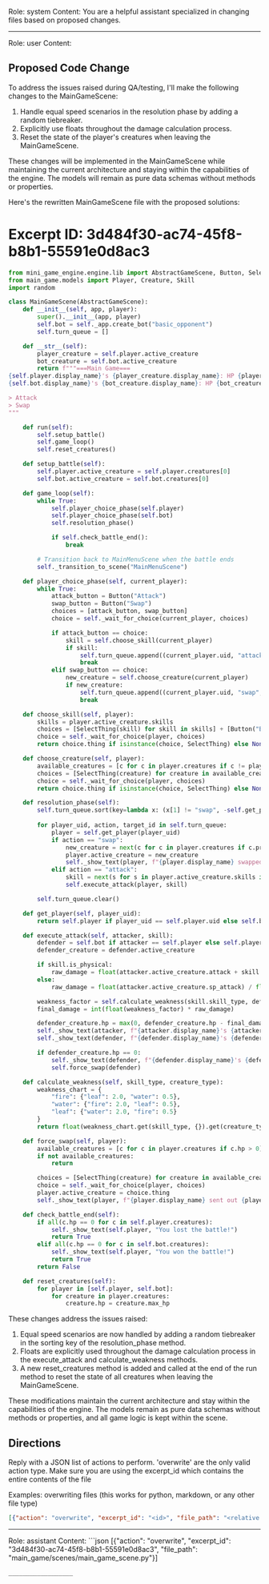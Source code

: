 Role: system
Content: You are a helpful assistant specialized in changing files based on proposed changes.
__________________
Role: user
Content: 
## Proposed Code Change
To address the issues raised during QA/testing, I'll make the following changes to the MainGameScene:

1. Handle equal speed scenarios in the resolution phase by adding a random tiebreaker.
2. Explicitly use floats throughout the damage calculation process.
3. Reset the state of the player's creatures when leaving the MainGameScene.

These changes will be implemented in the MainGameScene while maintaining the current architecture and staying within the capabilities of the engine. The models will remain as pure data schemas without methods or properties.

Here's the rewritten MainGameScene file with the proposed solutions:

# Excerpt ID: 3d484f30-ac74-45f8-b8b1-55591e0d8ac3
```python main_game/scenes/main_game_scene.py
from mini_game_engine.engine.lib import AbstractGameScene, Button, SelectThing
from main_game.models import Player, Creature, Skill
import random

class MainGameScene(AbstractGameScene):
    def __init__(self, app, player):
        super().__init__(app, player)
        self.bot = self._app.create_bot("basic_opponent")
        self.turn_queue = []

    def __str__(self):
        player_creature = self.player.active_creature
        bot_creature = self.bot.active_creature
        return f"""===Main Game===
{self.player.display_name}'s {player_creature.display_name}: HP {player_creature.hp}/{player_creature.max_hp}
{self.bot.display_name}'s {bot_creature.display_name}: HP {bot_creature.hp}/{bot_creature.max_hp}

> Attack
> Swap
"""

    def run(self):
        self.setup_battle()
        self.game_loop()
        self.reset_creatures()

    def setup_battle(self):
        self.player.active_creature = self.player.creatures[0]
        self.bot.active_creature = self.bot.creatures[0]

    def game_loop(self):
        while True:
            self.player_choice_phase(self.player)
            self.player_choice_phase(self.bot)
            self.resolution_phase()

            if self.check_battle_end():
                break

        # Transition back to MainMenuScene when the battle ends
        self._transition_to_scene("MainMenuScene")

    def player_choice_phase(self, current_player):
        while True:
            attack_button = Button("Attack")
            swap_button = Button("Swap")
            choices = [attack_button, swap_button]
            choice = self._wait_for_choice(current_player, choices)

            if attack_button == choice:
                skill = self.choose_skill(current_player)
                if skill:
                    self.turn_queue.append((current_player.uid, "attack", skill.prototype_id))
                    break
            elif swap_button == choice:
                new_creature = self.choose_creature(current_player)
                if new_creature:
                    self.turn_queue.append((current_player.uid, "swap", new_creature.prototype_id))
                    break

    def choose_skill(self, player):
        skills = player.active_creature.skills
        choices = [SelectThing(skill) for skill in skills] + [Button("Back")]
        choice = self._wait_for_choice(player, choices)
        return choice.thing if isinstance(choice, SelectThing) else None

    def choose_creature(self, player):
        available_creatures = [c for c in player.creatures if c != player.active_creature and c.hp > 0]
        choices = [SelectThing(creature) for creature in available_creatures] + [Button("Back")]
        choice = self._wait_for_choice(player, choices)
        return choice.thing if isinstance(choice, SelectThing) else None

    def resolution_phase(self):
        self.turn_queue.sort(key=lambda x: (x[1] != "swap", -self.get_player(x[0]).active_creature.speed, random.random()))
        
        for player_uid, action, target_id in self.turn_queue:
            player = self.get_player(player_uid)
            if action == "swap":
                new_creature = next(c for c in player.creatures if c.prototype_id == target_id)
                player.active_creature = new_creature
                self._show_text(player, f"{player.display_name} swapped to {new_creature.display_name}!")
            elif action == "attack":
                skill = next(s for s in player.active_creature.skills if s.prototype_id == target_id)
                self.execute_attack(player, skill)

        self.turn_queue.clear()

    def get_player(self, player_uid):
        return self.player if player_uid == self.player.uid else self.bot

    def execute_attack(self, attacker, skill):
        defender = self.bot if attacker == self.player else self.player
        defender_creature = defender.active_creature

        if skill.is_physical:
            raw_damage = float(attacker.active_creature.attack + skill.base_damage - defender_creature.defense)
        else:
            raw_damage = float(attacker.active_creature.sp_attack) / float(defender_creature.sp_defense) * float(skill.base_damage)

        weakness_factor = self.calculate_weakness(skill.skill_type, defender_creature.creature_type)
        final_damage = int(float(weakness_factor) * raw_damage)

        defender_creature.hp = max(0, defender_creature.hp - final_damage)
        self._show_text(attacker, f"{attacker.display_name}'s {attacker.active_creature.display_name} used {skill.display_name}!")
        self._show_text(defender, f"{defender.display_name}'s {defender_creature.display_name} took {final_damage} damage!")

        if defender_creature.hp == 0:
            self._show_text(defender, f"{defender.display_name}'s {defender_creature.display_name} fainted!")
            self.force_swap(defender)

    def calculate_weakness(self, skill_type, creature_type):
        weakness_chart = {
            "fire": {"leaf": 2.0, "water": 0.5},
            "water": {"fire": 2.0, "leaf": 0.5},
            "leaf": {"water": 2.0, "fire": 0.5}
        }
        return float(weakness_chart.get(skill_type, {}).get(creature_type, 1.0))

    def force_swap(self, player):
        available_creatures = [c for c in player.creatures if c.hp > 0]
        if not available_creatures:
            return

        choices = [SelectThing(creature) for creature in available_creatures]
        choice = self._wait_for_choice(player, choices)
        player.active_creature = choice.thing
        self._show_text(player, f"{player.display_name} sent out {player.active_creature.display_name}!")

    def check_battle_end(self):
        if all(c.hp == 0 for c in self.player.creatures):
            self._show_text(self.player, "You lost the battle!")
            return True
        elif all(c.hp == 0 for c in self.bot.creatures):
            self._show_text(self.player, "You won the battle!")
            return True
        return False

    def reset_creatures(self):
        for player in [self.player, self.bot]:
            for creature in player.creatures:
                creature.hp = creature.max_hp
```

These changes address the issues raised:

1. Equal speed scenarios are now handled by adding a random tiebreaker in the sorting key of the resolution_phase method.
2. Floats are explicitly used throughout the damage calculation process in the execute_attack and calculate_weakness methods.
3. A new reset_creatures method is added and called at the end of the run method to reset the state of all creatures when leaving the MainGameScene.

These modifications maintain the current architecture and stay within the capabilities of the engine. The models remain as pure data schemas without methods or properties, and all game logic is kept within the scene.

## Directions
Reply with a JSON list of actions to perform. 'overwrite' are the only valid action type. 
Make sure you are using the excerpt_id which contains the entire contents of the file

Examples:
overwriting files (this works for python, markdown, or any other file type)
```json output_example1
[{"action": "overwrite", "excerpt_id": "<id>", "file_path": "<relative file path>"}]
```

__________________
Role: assistant
Content: ```json
[{"action": "overwrite", "excerpt_id": "3d484f30-ac74-45f8-b8b1-55591e0d8ac3", "file_path": "main_game/scenes/main_game_scene.py"}]
```
__________________
